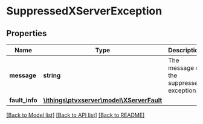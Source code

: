 # SuppressedXServerException

## Properties
Name | Type | Description | Notes
------------ | ------------- | ------------- | -------------
**message** | **string** | The message of the suppressed exception. | 
**fault_info** | [**\ithings\ptvxserver\model\XServerFault**](XServerFault.md) |  | 

[[Back to Model list]](../../README.md#documentation-for-models) [[Back to API list]](../../README.md#documentation-for-api-endpoints) [[Back to README]](../../README.md)

